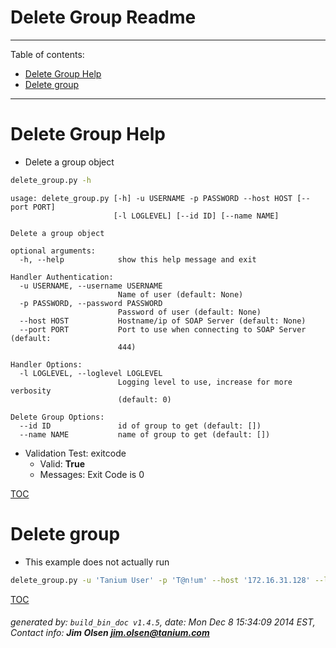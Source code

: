 Delete Group Readme
===========================

---------------------------
<a name='toc'>Table of contents:</a>

  * [Delete Group Help](#user-content-delete-group-help)
  * [Delete group](#user-content-delete-group)

---------------------------

# Delete Group Help

  * Delete a group object

```bash
delete_group.py -h
```

```
usage: delete_group.py [-h] -u USERNAME -p PASSWORD --host HOST [--port PORT]
                       [-l LOGLEVEL] [--id ID] [--name NAME]

Delete a group object

optional arguments:
  -h, --help            show this help message and exit

Handler Authentication:
  -u USERNAME, --username USERNAME
                        Name of user (default: None)
  -p PASSWORD, --password PASSWORD
                        Password of user (default: None)
  --host HOST           Hostname/ip of SOAP Server (default: None)
  --port PORT           Port to use when connecting to SOAP Server (default:
                        444)

Handler Options:
  -l LOGLEVEL, --loglevel LOGLEVEL
                        Logging level to use, increase for more verbosity
                        (default: 0)

Delete Group Options:
  --id ID               id of group to get (default: [])
  --name NAME           name of group to get (default: [])
```

  * Validation Test: exitcode
    * Valid: **True**
    * Messages: Exit Code is 0



[TOC](#user-content-toc)


# Delete group

  * This example does not actually run

```bash
delete_group.py -u 'Tanium User' -p 'T@n!um' --host '172.16.31.128' --loglevel 1 --id 123456
```



[TOC](#user-content-toc)


###### generated by: `build_bin_doc v1.4.5`, date: Mon Dec  8 15:34:09 2014 EST, Contact info: **Jim Olsen <jim.olsen@tanium.com>**